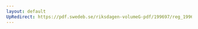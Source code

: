 ```yaml
---
layout: default
UpRedirect: https://pdf.swedeb.se/riksdagen-volumeG-pdf/199697/reg_199697/reg_199697_0389.pdf
---
```

